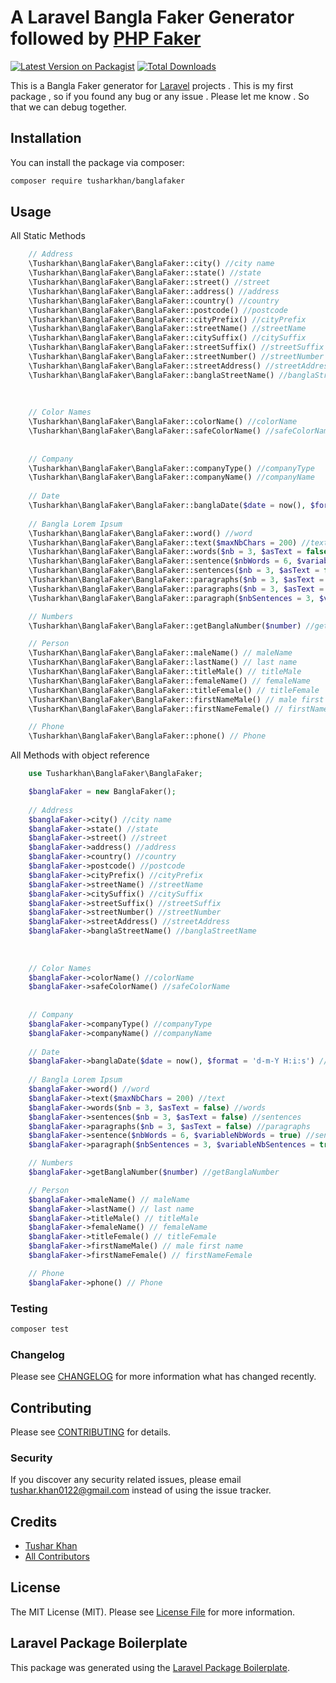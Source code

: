 # A Laravel Bangla Faker Generator followed by [PHP Faker](https://fakerphp.github.io/)

[![Latest Version on Packagist](https://img.shields.io/packagist/v/alaminfirdows/laravel-editorjs.svg?style=for-the-badge)](https://packagist.org/packages/alaminfirdows/laravel-editorjs)
[![Total Downloads](https://img.shields.io/packagist/dm/tusharkhan/banglafaker?style=flat-square)](https://packagist.org/packages/tusharkhan/banglafaker)


This is a Bangla Faker generator for [Laravel](https://laravel.com/) projects . This is my first package , so if you found any bug or any issue . Please let me know . So that we can debug together.

## Installation

You can install the package via composer:

```bash
composer require tusharkhan/banglafaker
```

## Usage


All Static Methods
```php
    // Address
    \Tusharkhan\BanglaFaker\BanglaFaker::city() //city name
    \Tusharkhan\BanglaFaker\BanglaFaker::state() //state
    \Tusharkhan\BanglaFaker\BanglaFaker::street() //street
    \Tusharkhan\BanglaFaker\BanglaFaker::address() //address
    \Tusharkhan\BanglaFaker\BanglaFaker::country() //country
    \Tusharkhan\BanglaFaker\BanglaFaker::postcode() //postcode
    \Tusharkhan\BanglaFaker\BanglaFaker::cityPrefix() //cityPrefix
    \Tusharkhan\BanglaFaker\BanglaFaker::streetName() //streetName
    \Tusharkhan\BanglaFaker\BanglaFaker::citySuffix() //citySuffix
    \Tusharkhan\BanglaFaker\BanglaFaker::streetSuffix() //streetSuffix
    \Tusharkhan\BanglaFaker\BanglaFaker::streetNumber() //streetNumber
    \Tusharkhan\BanglaFaker\BanglaFaker::streetAddress() //streetAddress
    \Tusharkhan\BanglaFaker\BanglaFaker::banglaStreetName() //banglaStreetName
    
    
    
    // Color Names
    \Tusharkhan\BanglaFaker\BanglaFaker::colorName() //colorName
    \Tusharkhan\BanglaFaker\BanglaFaker::safeColorName() //safeColorName
    
    
    // Company
    \Tusharkhan\BanglaFaker\BanglaFaker::companyType() //companyType
    \Tusharkhan\BanglaFaker\BanglaFaker::companyName() //companyName
    
    // Date
    \Tusharkhan\BanglaFaker\BanglaFaker::banglaDate($date = now(), $format = 'd-m-Y H:i:s') //banglaDate
    
    // Bangla Lorem Ipsum
    \Tusharkhan\BanglaFaker\BanglaFaker::word() //word
    \Tusharkhan\BanglaFaker\BanglaFaker::text($maxNbChars = 200) //text
    \Tusharkhan\BanglaFaker\BanglaFaker::words($nb = 3, $asText = false) //words
    \Tusharkhan\BanglaFaker\BanglaFaker::sentence($nbWords = 6, $variableNbWords = true) //sentence
    \Tusharkhan\BanglaFaker\BanglaFaker::sentences($nb = 3, $asText = false) //sentences
    \Tusharkhan\BanglaFaker\BanglaFaker::paragraphs($nb = 3, $asText = false) //paragraphs
    \Tusharkhan\BanglaFaker\BanglaFaker::paragraphs($nb = 3, $asText = false) //paragraphs
    \Tusharkhan\BanglaFaker\BanglaFaker::paragraph($nbSentences = 3, $variableNbSentences = true) //paragraph

    // Numbers
    \Tusharkhan\BanglaFaker\BanglaFaker::getBanglaNumber($number) //getBanglaNumber

    // Person 
    \TusharKhan\BanglaFaker\BanglaFaker::maleName() // maleName
    \TusharKhan\BanglaFaker\BanglaFaker::lastName() // last name
    \TusharKhan\BanglaFaker\BanglaFaker::titleMale() // titleMale
    \TusharKhan\BanglaFaker\BanglaFaker::femaleName() // femaleName
    \TusharKhan\BanglaFaker\BanglaFaker::titleFemale() // titleFemale
    \TusharKhan\BanglaFaker\BanglaFaker::firstNameMale() // male first name
    \TusharKhan\BanglaFaker\BanglaFaker::firstNameFemale() // firstNameFemale

    // Phone
    \Tusharkhan\BanglaFaker\BanglaFaker::phone() // Phone
```



All Methods with object reference
```php
    use Tusharkhan\BanglaFaker\BanglaFaker;

    $banglaFaker = new BanglaFaker();
    
    // Address
    $banglaFaker->city() //city name
    $banglaFaker->state() //state
    $banglaFaker->street() //street
    $banglaFaker->address() //address
    $banglaFaker->country() //country
    $banglaFaker->postcode() //postcode
    $banglaFaker->cityPrefix() //cityPrefix
    $banglaFaker->streetName() //streetName
    $banglaFaker->citySuffix() //citySuffix
    $banglaFaker->streetSuffix() //streetSuffix
    $banglaFaker->streetNumber() //streetNumber
    $banglaFaker->streetAddress() //streetAddress
    $banglaFaker->banglaStreetName() //banglaStreetName
    
    
    
    // Color Names
    $banglaFaker->colorName() //colorName
    $banglaFaker->safeColorName() //safeColorName
    
    
    // Company
    $banglaFaker->companyType() //companyType
    $banglaFaker->companyName() //companyName
    
    // Date
    $banglaFaker->banglaDate($date = now(), $format = 'd-m-Y H:i:s') //banglaDate
    
    // Bangla Lorem Ipsum
    $banglaFaker->word() //word
    $banglaFaker->text($maxNbChars = 200) //text
    $banglaFaker->words($nb = 3, $asText = false) //words
    $banglaFaker->sentences($nb = 3, $asText = false) //sentences
    $banglaFaker->paragraphs($nb = 3, $asText = false) //paragraphs
    $banglaFaker->sentence($nbWords = 6, $variableNbWords = true) //sentence
    $banglaFaker->paragraph($nbSentences = 3, $variableNbSentences = true) //paragraph

    // Numbers
    $banglaFaker->getBanglaNumber($number) //getBanglaNumber

    // Person 
    $banglaFaker->maleName() // maleName
    $banglaFaker->lastName() // last name
    $banglaFaker->titleMale() // titleMale
    $banglaFaker->femaleName() // femaleName
    $banglaFaker->titleFemale() // titleFemale
    $banglaFaker->firstNameMale() // male first name
    $banglaFaker->firstNameFemale() // firstNameFemale

    // Phone
    $banglaFaker->phone() // Phone
```

### Testing

```bash
composer test
```

### Changelog

Please see [CHANGELOG](CHANGELOG.md) for more information what has changed recently.

## Contributing

Please see [CONTRIBUTING](CONTRIBUTING.md) for details.

### Security

If you discover any security related issues, please email tushar.khan0122@gmail.com instead of using the issue tracker.

## Credits

-   [Tushar Khan](https://github.com/tusharkhan)
-   [All Contributors](../../contributors)

## License

The MIT License (MIT). Please see [License File](LICENSE.md) for more information.

## Laravel Package Boilerplate

This package was generated using the [Laravel Package Boilerplate](https://laravelpackageboilerplate.com).
